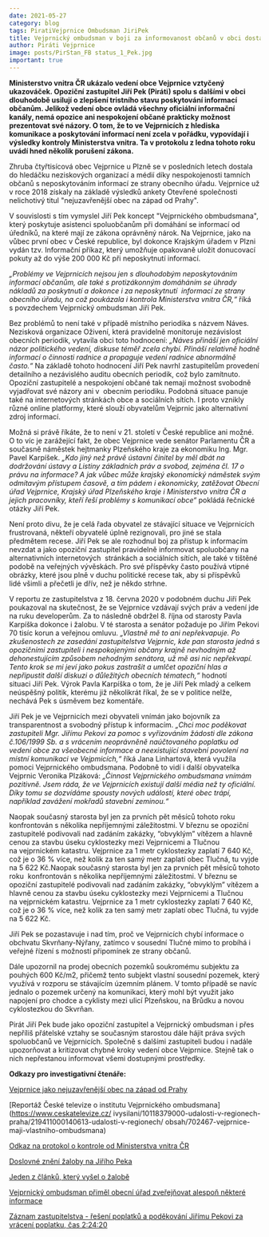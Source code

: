 ```yaml
---
date: 2021-05-27
category: blog
tags: PiratiVejprnice Ombudsman JiriPek
title: Vejprnický ombudsman v boji za informovanost občanů v obci dostal za pravdu i od Vnitra!
author: Piráti Vejprnice
image: posts/PirStan_FB status_1_Pek.jpg
important: true
---
```


**Ministerstvo vnitra ČR ukázalo vedení obce Vejprnice vztyčený ukazováček. Opoziční zastupitel Jiří Pek (Piráti) spolu s dalšími v obci dlouhodobě usilují o zlepšení tristního stavu poskytování informací občanům. Jelikož vedení obce ovládá všechny oficiální informační kanály, nemá opozice ani nespokojení občané prakticky možnost prezentovat své názory. O tom, že to ve Vejprnicích z hlediska komunikace a poskytování informací není zcela v pořádku, vypovídají i výsledky kontroly Ministerstva vnitra. Ta v protokolu z ledna tohoto roku uvádí hned několik porušení zákona.**

Zhruba čtyřtisícová obec Vejprnice u Plzně se v posledních letech dostala do hledáčku neziskových organizací a médií díky nespokojenosti tamních občanů s neposkytováním informací ze strany obecního úřadu. Vejprnice už v roce 2018 získaly na základě výsledků ankety Otevřené společnosti nelichotivý titul "nejuzavřenější obec na západ od Prahy".

V souvislosti s tím vymyslel Jiří Pek koncept "Vejprnického obmbudsmana", který poskytuje asistenci spoluobčanům při domáhání se informací od úředníků, na které mají ze zákona oprávněný nárok. Na Vejprnice, jako na vůbec první obec v České republice, byl dokonce Krajským úřadem v Plzni vydán tzv. Informační příkaz, který umožňuje opakovaně uložit donucovací pokuty až do výše 200 000 Kč při neposkytnutí informací. 

*„Problémy ve Vejprnicích nejsou jen s dlouhodobým neposkytováním informací občanům, ale také s protizákonným domáháním se úhrady nákladů za poskytnutí a dokonce i za neposkytnutí  informací ze strany obecního úřadu, na což poukázala i kontrola Ministerstva vnitra ČR,“* říká s povzdechem Vejprnický ombudsman Jiří Pek.  

Bez problémů to není také v případě místního periodika s názvem Náves. Nezisková organizace Oživení, která pravidelně monitoruje nezávislost obecních periodik, vytavila obci toto hodnocení: *„Náves přináší jen oficiální názor politického vedení, diskuse téměř zcela chybí. Přináší relativně hodně informací o činnosti radnice a propaguje vedení radnice abnormálně často.“* Na základě tohoto hodnocení Jiří Pek navrhl zastupitelům provedení detailního a nezávislého auditu obecních periodik, což bylo zamítnuto. Opoziční zastupitelé a nespokojení občané tak nemají možnost svobodně vyjadřovat své názory ani v  obecním periodiku. Podobná situace panuje také na internetových stránkách obce a sociálních sítích. I proto vznikly různé online platformy, které slouží obyvatelům Vejprnic jako alternativní zdroj informací.

Možná si právě říkáte, že to není v 21. století v České republice ani možné. O to víc je zarážející fakt, že obec Vejprnice vede senátor Parlamentu ČR a současně náměstek hejtmanky Plzeňského kraje za ekonomiku Ing. Mgr. Pavel Karpíšek. *„Kdo jiný než právě ústavní činitel by měl dbát na dodržování ústavy a Listiny základních práv a svobod, zejména čl. 17 o právu na informace? A jak vůbec může krajský ekonomický náměstek svým odmítavým přístupem časově, a tím pádem i ekonomicky, zatěžovat Obecní úřad Vejprnice, Krajský úřad Plzeňského kraje i Ministerstvo vnitra ČR a jejich pracovníky, kteří řeší problémy s komunikací obce“* pokládá řečnické otázky Jiří Pek.

Není proto divu, že je celá řada obyvatel ze stávající situace ve Vejprnicích frustrovaná, někteří obyvatelé úplně rezignovali, pro jiné se stala předmětem recese. Jiří Pek se ale rozhodnul boj za přístup k informacím nevzdat a jako opoziční zastupitel pravidelně informovat spoluobčany na alternativních internetových  stránkách a sociálních sítích, ale také v tištěné podobě na veřejných vývěskách. Pro své příspěvky často používá vtipné obrázky, které jsou plně v duchu politické recese tak, aby si příspěvků lidé všimli a přečetli je dřív, než je někdo strhne.

V reportu ze zastupitelstva z 18. června 2020 v podobném duchu Jiří Pek poukazoval na skutečnost, že se Vejprnice vzdávají svých práv a vedení jde na ruku developerům. Za to následně obdržel 8. října od starosty Pavla Karpíška dokonce i žalobu. V té starosta a senátor požaduje po Jiřím Pekovi 70 tisíc korun a veřejnou omluvu. *„Vlastně mě to ani nepřekvapuje. Po zkušenostech ze zasedání zastupitelstva Vejprnic, kde pan starosta jedná s opozičními zastupiteli i nespokojenými občany krajně nevhodným až dehonestujícím způsobem nehodným senátora, už mě asi nic nepřekvapí. Tento krok se mi jeví jako pokus zastrašit a umlčet opoziční hlas a nepřipustit další diskuzi o důležitých obecních tématech,“* hodnotí situaci Jiří Pek. Výrok Pavla Karpíška o tom, že je Jiří Pek mladý a celkem neúspěšný politik, kterému již několikrát říkal, že se v politice nelže, nechává Pek s úsměvem bez komentáře.

Jiří Pek je ve Vejprnicích mezi obyvateli vnímán jako bojovník za transparentnost a svobodný přístup k informacím. *„Chci moc poděkovat zastupiteli Mgr. Jiřímu Pekovi za pomoc s vyřizováním žádosti dle zákona č.106/1999 Sb. a s vrácením neoprávněně naúčtovaného poplatku od vedení obce za všeobecné informace a neexistující stavební povolení na místní komunikaci ve Vejpmicích,“* říká Jana Linhartová, která využila pomoci Vejprnického ombudsmana. Podobně to vidí i další obyvatelka Vejprnic Veronika Plzáková: *„Činnost Vejprnického ombudsmana vnímám pozitivně. Jsem ráda, že ve Vejprnicích existují další média než ty oficiální. Díky tomu se dozvídáme spousty nových událostí, které obec trápí, například zavážení mokřadů stavební zeminou.“*

Naopak současný starosta byl jen za prvních pět měsíců tohoto roku  konfrontován s několika nepříjemnými záležitostmi. V březnu se opoziční zastupitelé podivovali nad zadáním zakázky, “obvyklým” vítězem a hlavně cenou za stavbu úseku cyklostezky mezi Vejprnicemi a Tlučnou na vejprnickém katastru. Vejprnice za 1 metr cyklostezky zaplatí 7 640 Kč, což je o 36 % více, než kolik za ten samý metr zaplatí obec Tlučná, tu vyjde na 5 622 Kč.Naopak současný starosta byl jen za prvních pět měsíců tohoto roku  konfrontován s několika nepříjemnými záležitostmi. V březnu se opoziční zastupitelé podivovali nad zadáním zakázky, “obvyklým” vítězem a hlavně cenou za stavbu úseku cyklostezky mezi Vejprnicemi a Tlučnou na vejprnickém katastru. Vejprnice za 1 metr cyklostezky zaplatí 7 640 Kč, což je o 36 % více, než kolik za ten samý metr zaplatí obec Tlučná, tu vyjde na 5 622 Kč.

Jiří Pek se pozastavuje i nad tím, proč ve Vejprnicích chybí informace o obchvatu Skvrňany-Nýřany, zatímco v sousední Tlučné mimo to probíhá i veřejné řízení s možností připomínek ze strany občanů. 

Dále upozornil na prodej obecních pozemků soukromému subjektu za pouhých 600 Kč/m2, přičemž tento subjekt vlastní sousední pozemek, který využívá v rozporu se stávajícím územním plánem. V tomto případě se navíc jednalo o pozemek určený na komunikaci, který mohl být využit jako napojení pro chodce a cyklisty mezi ulicí Plzeňskou, na Brůdku a novou cyklostezkou do Skvrňan.

Pirát Jiří Pek bude jako opoziční zastupitel a Vejprnický ombudsman i přes nepříliš přátelské vztahy se současným starostou dále hájit práva svých spoluobčanů ve Vejprnicích. Společně s dalšími zastupiteli budou i nadále upozorňovat a kritizovat chybné kroky vedení obce Vejprnice. Stejně tak o nich nepřestanou informovat všemi dostupnými prostředky. 

**Odkazy pro investigativní čtenáře:**

[Vejprnice jako nejuzavřenější obec na západ od Prahy](https://oz.otevrenaspolecnost.cz/)

[Reportáž České televize o institutu Vejprnického ombudsmana](https://www.ceskatelevize.cz/ ivysilani/10118379000-udalosti-v-regionech-praha/219411000140613-udalosti-v-regionech/ obsah/702467-vejprnice-maji-vlastniho-ombudsmana)

[Odkaz na protokol o kontrole od Ministerstva vnitra ČR](https://www.pirativejprnice.cz/wp%20content/uploads/2021/03/priloha_881452522_1_Priloha-178341-6.2020-protokol-o-kontrole.pdf)

[Doslovné znění žaloby na Jiřího Peka](https://www.pirativejprnice.cz/zaloba-karpiska-vuci%20pekovi/)

[Jeden z článků, který vyšel o žalobě](https://www.plzen.cz/na-kraji-v-koalici-v-obci-na-sekery-karpisek-vyzve-u-soudu-pirata-peka)

[Vejprnický ombudsman přiměl obecní úřad zveřejňovat alespoň některé informace](https://www.vejprnice.cz/urad-obce/povinne-informace/)

[Záznam zastupitelstva - řešení poplatků a poděkování Jiřímu Pekovi za vrácení poplatku, čas 2:24:20](https://www.youtube.com/watch?v=bAl37YVs-sU)
